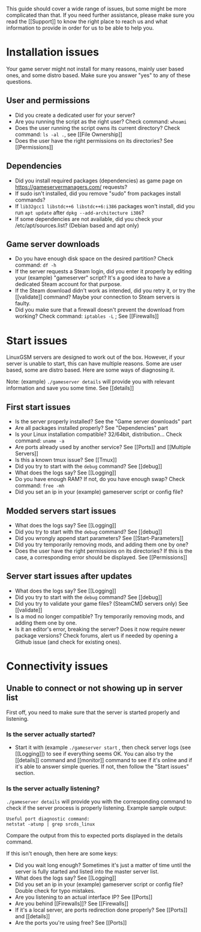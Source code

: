This guide should cover a wide range of issues, but some might be more complicated than that. If you need further assistance, please make sure you read the [[Support]] to know the right place to reach us and what information to provide in order for us to be able to help you.

# Installation issues

Your game server might not install for many reasons, mainly user based ones, and some distro based.
Make sure you answer "yes" to any of these questions.

## User and permissions

* Did you create a dedicated user for your server?
* Are you running the script as the right user? Check command: `whoami`
* Does the user running the script owns its current directory? Check command: `ls -al .`, see [[File Ownership]]
* Does the user have the right permissions on its directories? See [[Permissions]]

## Dependencies

* Did you install required packages (dependencies) as game page on https://gameservermanagers.com/ requests?
* If sudo isn't installed, did you remove "sudo" from packages install commands?
* If `lib32gcc1 libstdc++6 libstdc++6:i386` packages won't install, did you run `apt update` after `dpkg --add-architecture i386`?
* If some dependencies are not available, did you check your /etc/apt/sources.list? (Debian based and apt only)

## Game server downloads

* Do you have enough disk space on the desired partition? Check command: `df -h`
* If the server requests a Steam login, did you enter it properly by editing your (example) "gameserver" script? It's a good idea to have a dedicated Steam account for that purpose.
* If the Steam download didn't work as intended, did you retry it, or try the [[validate]] command? Maybe your connection to Steam servers is faulty.
* Did you make sure that a firewall doesn't prevent the download from working? Check command: `iptables -L` ; See [[Firewalls]]

# Start issues

LinuxGSM servers are designed to work out of the box. However, if your server is unable to start, this can have multiple reasons. Some are user based, some are distro based. Here are some ways of diagnosing it.

Note: (example) `./gameserver details` will provide you with relevant information and save you some time. See [[details]]

## First start issues

* Is the server properly installed? See the "Game server downloads" part
* Are all packages installed properly? See "Dependencies" part
* Is your Linux installation compatible? 32/64bit, distribution... Check command: `uname -a`
* Are ports already used by another service? See [[Ports]] and [[Multiple Servers]]
* Is this a known tmux issue? See [[Tmux]]
* Did you try to start with the `debug` command? See [[debug]]
* What does the logs say? See [[Logging]]
* Do you have enough RAM? If not, do you have enough swap? Check command: `free -mh`
* Did you set an ip in your (example) gameserver script or config file?

## Modded servers start issues

* What does the logs say? See [[Logging]]
* Did you try to start with the `debug` command? See [[debug]]
* Did you wrongly append start parameters? See [[Start-Parameters]]
* Did you try temporarily removing mods, and adding them one by one?
* Does the user have the right permissions on its directories? If this is the case, a corresponding error should be displayed. See [[Permissions]]

## Server start issues after updates

* What does the logs say? See [[Logging]]
* Did you try to start with the `debug` command? See [[debug]]
* Did you try to validate your game files? (SteamCMD servers only) See [[validate]]
* Is a mod no longer compatible? Try temporarily removing mods, and adding them one by one.
* Is it an editor's error, breaking the server? Does it now require newer package versions? Check forums, alert us if needed by opening a Github issue (and check for existing ones).

# Connectivity issues

## Unable to connect or not showing up in server list

First off, you need to make sure that the server is started properly and listening.

### Is the server actually started?

*  Start it with (example `./gameserver start` , then check server logs (see [[Logging]]) to see if everything seems OK. You can also try the [[details]] command and [[monitor]] command to see if it's online and if it's able to answer simple queries. If not, then follow the "Start issues" section.

### Is the server actually listening?

`./gameserver details` will provide you with the corresponding command to check if the server process is properly listening.
Example sample output:
````
Useful port diagnostic command:
netstat -atunp | grep srcds_linux
````
Compare the output from this to expected ports displayed in the details command.

If this isn't enough, then here are some keys:

* Did you wait long enough? Sometimes it's just a matter of time until the server is fully started and listed into the master server list.
* What does the logs say? See [[Logging]]
* Did you set an ip in your (example) gameserver script or config file? Double check for typo mistakes.
* Are you listening to an actual interface IP? See [[Ports]]
* Are you behind [[Firewalls]]? See [[Firewalls]]
* If it's a local server, are ports redirection done properly? See [[Ports]] and [[details]]
* Are the ports you're using free? See [[Ports]]